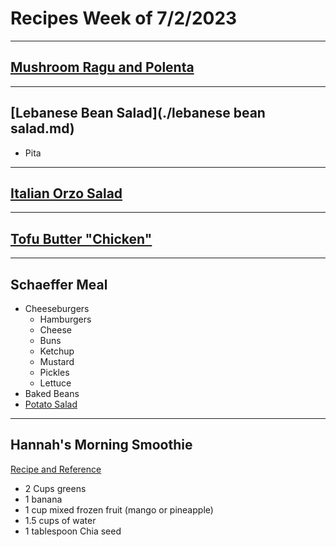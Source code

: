 # Recipes Week of 7/2/2023

---

## [Mushroom Ragu and Polenta](https://themodernproper.com/mushroom-ragu-with-polenta)

---

## [Lebanese Bean Salad](./lebanese bean salad.md)
- Pita

---

## [Italian Orzo Salad](https://www.budgetbytes.com/wprm_print/39211)

---

## [Tofu Butter "Chicken"](https://www.reddit.com/r/EatCheapAndHealthy/comments/140i3k5/comment/jmvnuos/?utm_source=share&utm_medium=web2x&context=3)

---

## Schaeffer Meal

- Cheeseburgers
    - Hamburgers
    - Cheese
    - Buns
    - Ketchup
    - Mustard
    - Pickles
    - Lettuce
- Baked Beans
- [Potato Salad](https://www.thepioneerwoman.com/food-cooking/recipes/a40052249/southern-potato-salad-recipe/)

---

## Hannah's Morning Smoothie

[Recipe and Reference](https://joyfoodsunshine.com/green-smoothie/)

- 2 Cups greens
- 1 banana
- 1 cup mixed frozen fruit (mango or pineapple)
- 1.5 cups of water
- 1 tablespoon Chia seed